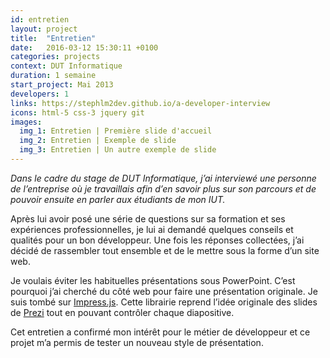 ```yaml
---
id: entretien
layout: project
title:  "Entretien"
date:   2016-03-12 15:30:11 +0100
categories: projects
context: DUT Informatique
duration: 1 semaine
start_project: Mai 2013
developers: 1
links: https://stephlm2dev.github.io/a-developer-interview
icons: html-5 css-3 jquery git
images:
  img_1: Entretien | Première slide d'accueil
  img_2: Entretien | Exemple de slide
  img_3: Entretien | Un autre exemple de slide
---
```


*Dans le cadre du stage de DUT Informatique, j’ai interviewé une personne
de l’entreprise où je travaillais afin d’en savoir plus sur son parcours et
de pouvoir ensuite en parler aux étudiants de mon IUT.*

Après lui avoir posé une série de questions sur sa formation et ses
expériences professionnelles, je lui ai demandé quelques conseils et qualités
pour un bon développeur. Une fois les réponses collectées, j’ai décidé de
rassembler tout ensemble et de le mettre sous la forme d’un site web.

Je voulais éviter les habituelles présentations sous PowerPoint. C’est
pourquoi j’ai cherché du côté web pour faire une présentation originale.
Je suis tombé sur [Impress.js][impress]. Cette librairie reprend l’idée
originale des slides de [Prezi][prezi] tout en pouvant contrôler chaque diapositive.

Cet entretien a confirmé mon intérêt pour le métier de développeur et ce
projet m’a permis de tester un nouveau style de présentation.

[impress]: http://impress.github.io/impress.js/#/bored
[prezi]:   http://prezi.com/

